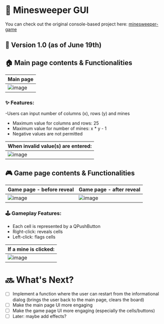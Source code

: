 # 🧨 Minesweeper GUI
You can check out the original console-based project here: [minesweeper-game](https://github.com/AshleyKimm/minesweeper-game)

## 📌 Version 1.0 (as of June 19th)

## 🏠 Main page contents & Functionalities
| Main page  |
| ------------- | 
| ![image](https://github.com/user-attachments/assets/e5373dd1-f8b2-40d1-9d77-59e4a51876b3) | 


### ✨ Features:
-Users can input number of columns (x), rows (y) and mines
  - Maximum value for columns and rows: 25
  - Maximum value for number of mines: x * y - 1
  - Negative values are not permitted


| When invalid value(s) are entered:  |
| ------------- | 
| ![image](https://github.com/user-attachments/assets/f930e2ca-021b-4392-bf30-63d2b6bf296a) | 

## 🎮 Game page contents & Functionalities
| Game page - before reveal  | Game page - after reveal |
| ------------- | ------------- |
| ![image](https://github.com/user-attachments/assets/e982ed1b-c057-4b19-b82a-dd34421ade01) | ![image](https://github.com/user-attachments/assets/c59e61a8-303d-432c-b7c8-3ff5510540ad) |

### 🕹️ Gameplay Features:
- Each cell is represented by a QPushButton
- Right-click: reveals cells
- Left-click: flags cells

  
| If a mine is clicked:  |
| ------------- | 
| ![image](https://github.com/user-attachments/assets/f703101c-c8e0-4db6-b526-16366e5efa3e) | 



# 🔜 What's Next?

- [ ] Implement a function where the user can restart from the informational dialog (brings the user back to the main page, clears the board)
- [ ] Make the main page UI more engaging
- [ ] Make the game page UI more engaging (especially the cells/buttons)
- [ ] Later: maybe add effects?
